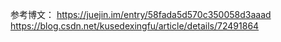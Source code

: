 参考博文：
    https://juejin.im/entry/58fada5d570c350058d3aaad
    https://blog.csdn.net/kusedexingfu/article/details/72491864